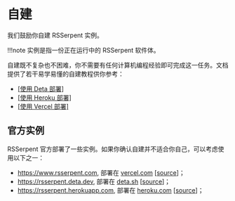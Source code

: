 # 自建

我们鼓励你自建 RSSerpent 实例。

!!!note
    实例是指一份正在运行中的 RSSerpent 软件体。

自建既不复杂也不困难，你不需要有任何计算机编程经验即可完成这一任务。文档提供了若干易学易懂的自建教程供你参考：

- [[使用 Deta 部署]](deta.md)
- [[使用 Heroku 部署]](heroku.md)
- [[使用 Vercel 部署]](vercel.md)

## 官方实例

RSSerpent 官方部署了一些实例。如果你确认自建并不适合你自己，可以考虑使用以下之一：

- <https://www.rsserpent.com>, 部署在 [vercel.com](https://vercel.com/) [[source](https://github.com/RSSerpent-Rev/RSSerpent-deploy-vercel)]；
- <https://rsserpent.deta.dev>, 部署在 [deta.sh](https://www.deta.sh/) [[source](https://github.com/RSSerpent-Rev/RSSerpent-deploy-deta)]；
- <https://rsserpent.herokuapp.com>, 部署在 [heroku.com](https://www.heroku.com/) [[source](https://github.com/RSSerpent-Rev/RSSerpent-deploy-heroku)]；
